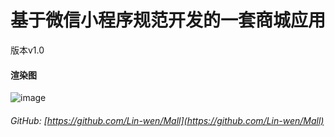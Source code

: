 # 基于微信小程序规范开发的一套商城应用
版本v1.0
#### 渲染图

![image](https://raw.githubusercontent.com/Lin-wen/Mall/master/images/app.jpg)
###### GitHub: [https://github.com/Lin-wen/Mall](https://github.com/Lin-wen/Mall)